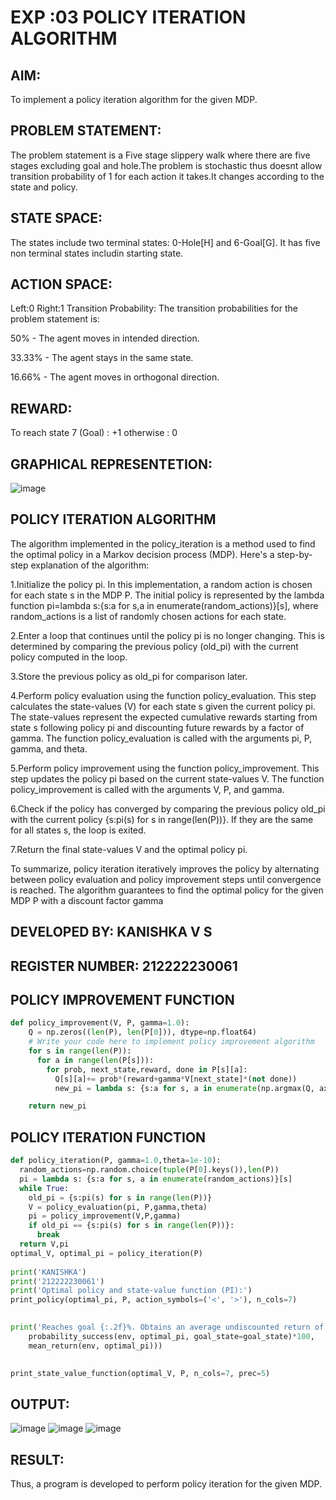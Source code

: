 # EXP :03 POLICY ITERATION ALGORITHM

## AIM:
To implement a policy iteration algorithm for the given MDP.

## PROBLEM STATEMENT:
The problem statement is a Five stage slippery walk where there are five stages excluding goal and hole.The problem is stochastic thus doesnt allow transition probability of 1 for each action it takes.It changes according to the state and policy.

## STATE SPACE:
The states include two terminal states: 0-Hole[H] and 6-Goal[G]. It has five non terminal states includin starting state.

## ACTION SPACE:
Left:0
Right:1
Transition Probability:
The transition probabilities for the problem statement is:

50% - The agent moves in intended direction.

33.33% - The agent stays in the same state.

16.66% - The agent moves in orthogonal direction.

## REWARD:
To reach state 7 (Goal) : +1 otherwise : 0
## GRAPHICAL REPRESENTETION:
![image](https://github.com/kanishka2305/policy-iteration-algorithm/assets/113497357/5844abcd-f893-4ae2-826e-8631354d1c9f)


## POLICY ITERATION ALGORITHM
The algorithm implemented in the policy_iteration is a method used to find the optimal policy in a Markov decision process (MDP). Here's a step-by-step explanation of the algorithm:

1.Initialize the policy pi. In this implementation, a random action is chosen for each state s in the MDP P. The initial policy is represented by the lambda function pi=lambda s:{s:a for s,a in enumerate(random_actions)}[s], where random_actions is a list of randomly chosen actions for each state.

2.Enter a loop that continues until the policy pi is no longer changing. This is determined by comparing the previous policy (old_pi) with the current policy computed in the loop.

3.Store the previous policy as old_pi for comparison later.

4.Perform policy evaluation using the function policy_evaluation. This step calculates the state-values (V) for each state s given the current policy pi. The state-values represent the expected cumulative rewards starting from state s following policy pi and discounting future rewards by a factor of gamma. The function policy_evaluation is called with the arguments pi, P, gamma, and theta.

5.Perform policy improvement using the function policy_improvement. This step updates the policy pi based on the current state-values V. The function policy_improvement is called with the arguments V, P, and gamma.

6.Check if the policy has converged by comparing the previous policy old_pi with the current policy {s:pi(s) for s in range(len(P))}. If they are the same for all states s, the loop is exited.

7.Return the final state-values V and the optimal policy pi.

To summarize, policy iteration iteratively improves the policy by alternating between policy evaluation and policy improvement steps until convergence is reached. The algorithm guarantees to find the optimal policy for the given MDP P with a discount factor gamma

## DEVELOPED BY: KANISHKA V S
## REGISTER NUMBER: 212222230061

## POLICY IMPROVEMENT FUNCTION
```py
def policy_improvement(V, P, gamma=1.0):
    Q = np.zeros((len(P), len(P[0])), dtype=np.float64)
    # Write your code here to implement policy improvement algorithm
    for s in range(len(P)):
      for a in range(len(P[s])):
        for prob, next_state,reward, done in P[s][a]:
          Q[s][a]+= prob*(reward+gamma*V[next_state]*(not done))
          new_pi = lambda s: {s:a for s, a in enumerate(np.argmax(Q, axis=1))}[s]

    return new_pi

```
## POLICY ITERATION FUNCTION
```py
def policy_iteration(P, gamma=1.0,theta=1e-10):
  random_actions=np.random.choice(tuple(P[0].keys()),len(P))
  pi = lambda s: {s:a for s, a in enumerate(random_actions)}[s]
  while True:
    old_pi = {s:pi(s) for s in range(len(P))}
    V = policy_evaluation(pi, P,gamma,theta)
    pi = policy_improvement(V,P,gamma)
    if old_pi == {s:pi(s) for s in range(len(P))}:
      break
  return V,pi
optimal_V, optimal_pi = policy_iteration(P)
     
print('KANISHKA')
print('212222230061')
print('Optimal policy and state-value function (PI):')
print_policy(optimal_pi, P, action_symbols=('<', '>'), n_cols=7)
     

print('Reaches goal {:.2f}%. Obtains an average undiscounted return of {:.4f}.'.format(
    probability_success(env, optimal_pi, goal_state=goal_state)*100,
    mean_return(env, optimal_pi)))
     

print_state_value_function(optimal_V, P, n_cols=7, prec=5)
```

## OUTPUT:
![image](https://github.com/kanishka2305/policy-iteration-algorithm/assets/113497357/dc9e1a1c-11f2-47b7-badb-841a9e78626f)
![image](https://github.com/kanishka2305/policy-iteration-algorithm/assets/113497357/3938dfc3-d07b-4c9a-8d5b-cd100937d7b9)
![image](https://github.com/kanishka2305/policy-iteration-algorithm/assets/113497357/d3d51958-055e-4e2e-8478-553547a8da10)


## RESULT:
Thus, a program is developed to perform policy iteration for the given MDP.
